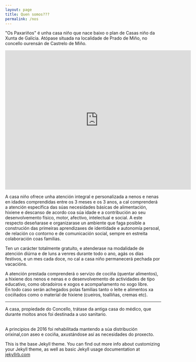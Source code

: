 ```yaml
---
layout: page
title: Quen somos???
permalink: /nos
---
```

"Os Paxariños" é unha casa niño que nace baixo o plan de Casas niño da Xunta de Galicia. Atópase situada na localidade de Prado de Miño, no concello ourensán de Castrelo de Miño.<br>


<iframe src="https://www.google.com/maps/embed?pb=!1m18!1m12!1m3!1d1474.973949667828!2d-8.057107192752396!3d42.322309996102405!2m3!1f0!2f0!3f0!3m2!1i1024!2i768!4f13.1!3m3!1m2!1s0xd2ff4235d0a8277%3A0x7c44e3314e0c11a0!2sLugar+Prado%2C+11%2C+32430%2C+Ourense!5e0!3m2!1ses!2ses!4v1489060676934" width="600" height="450" frameborder="0" style="border:0" allowfullscreen></iframe><br>

A casa niño ofrece unha atención integral e personalizada a nenos e nenas en idades comprendidas entre os 3 meses
e os 3 anos, a cal comprenderá a atención específica das súas necesidades básicas de alimentación, hixiene e descanso
de acordo coa súa idade e a contribución ao seu desenvolvemento físico, motor, afectivo, intelectual e social. A este
respecto deseñarase e organizarase un ambiente que faga posible a construción das primeiras aprendizaxes de identidade
e autonomía persoal, de relación co contorno e de comunicación social, sempre en estreita colaboración coas familias.

Ten un carácter totalmente gratuíto, e atenderase na modalidade de atención diúrna e de luns a venres durante todo o ano, agás os días festivos, e un mes cada doce, no cal a casa niño permanecerá pechada por vacacións.

A atención prestada comprenderá o servizo de cociña (quentar alimentos), a hixiene dos nenos e nenas e o desenvolvemento de actividades de tipo educativo, como obradoiros e xogos e acompañamento no xogo libre.<br> En todo caso serán achegados polas familias tanto o leite e alimentos xa cociñados como o material de hixiene (cueiros, toalliñas, cremas etc).

--------------------------------------------------------------------------------------------------------------------------------
A casa, propiedade do Concello, trátase da antiga casa do médico, que durante moitos anos foi destinada a uso sanitario.<br><br>

A principios de 2016 foi rehabilitada mantendo a súa distribución orixinal,con aseo e cociña, axustándose así as necesidades do proxecto.










This is the base Jekyll theme. You can find out more info about customizing your Jekyll theme, as well as basic Jekyll usage documentation at [jekyllrb.com](http://jekyllrb.com/)